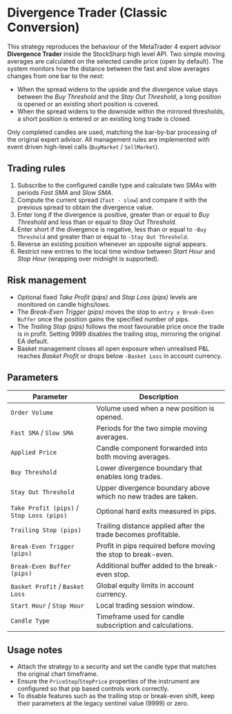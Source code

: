 # Divergence Trader (Classic Conversion)

This strategy reproduces the behaviour of the MetaTrader 4 expert advisor **Divergence Trader** inside the StockSharp high level API. Two simple moving averages are calculated on the selected candle price (open by default). The system monitors how the distance between the fast and slow averages changes from one bar to the next:

* When the spread widens to the upside and the divergence value stays between the *Buy Threshold* and the *Stay Out Threshold*, a long position is opened or an existing short position is covered.
* When the spread widens to the downside within the mirrored thresholds, a short position is entered or an existing long trade is closed.

Only completed candles are used, matching the bar-by-bar processing of the original expert advisor. All management rules are implemented with event driven high-level calls (`BuyMarket` / `SellMarket`).

## Trading rules

1. Subscribe to the configured candle type and calculate two SMAs with periods *Fast SMA* and *Slow SMA*.
2. Compute the current spread (`fast - slow`) and compare it with the previous spread to obtain the divergence value.
3. Enter long if the divergence is positive, greater than or equal to *Buy Threshold* and less than or equal to *Stay Out Threshold*.
4. Enter short if the divergence is negative, less than or equal to `-Buy Threshold` and greater than or equal to `-Stay Out Threshold`.
5. Reverse an existing position whenever an opposite signal appears.
6. Restrict new entries to the local time window between *Start Hour* and *Stop Hour* (wrapping over midnight is supported).

## Risk management

* Optional fixed *Take Profit (pips)* and *Stop Loss (pips)* levels are monitored on candle highs/lows.
* The *Break-Even Trigger (pips)* moves the stop to `entry ± Break-Even Buffer` once the position gains the specified number of pips.
* The *Trailing Stop (pips)* follows the most favourable price once the trade is in profit. Setting 9999 disables the trailing stop, mirroring the original EA default.
* Basket management closes all open exposure when unrealised P&L reaches *Basket Profit* or drops below `-Basket Loss` in account currency.

## Parameters

| Parameter | Description |
|-----------|-------------|
| `Order Volume` | Volume used when a new position is opened. |
| `Fast SMA` / `Slow SMA` | Periods for the two simple moving averages. |
| `Applied Price` | Candle component forwarded into both moving averages. |
| `Buy Threshold` | Lower divergence boundary that enables long trades. |
| `Stay Out Threshold` | Upper divergence boundary above which no new trades are taken. |
| `Take Profit (pips)` / `Stop Loss (pips)` | Optional hard exits measured in pips. |
| `Trailing Stop (pips)` | Trailing distance applied after the trade becomes profitable. |
| `Break-Even Trigger (pips)` | Profit in pips required before moving the stop to break-even. |
| `Break-Even Buffer (pips)` | Additional buffer added to the break-even stop. |
| `Basket Profit` / `Basket Loss` | Global equity limits in account currency. |
| `Start Hour` / `Stop Hour` | Local trading session window. |
| `Candle Type` | Timeframe used for candle subscription and calculations. |

## Usage notes

* Attach the strategy to a security and set the candle type that matches the original chart timeframe.
* Ensure the `PriceStep`/`StepPrice` properties of the instrument are configured so that pip based controls work correctly.
* To disable features such as the trailing stop or break-even shift, keep their parameters at the legacy sentinel value (9999) or zero.
